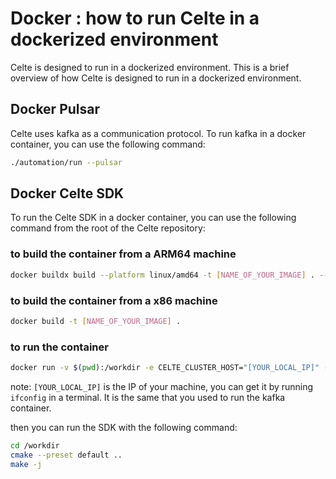 # Docker : how to run Celte in a dockerized environment

Celte is designed to run in a dockerized environment. This is a brief overview of how Celte is designed to run in a dockerized environment.

## Docker Pulsar

Celte uses kafka as a communication protocol. To run kafka in a docker container, you can use the following command:

```bash
./automation/run --pulsar
```

## Docker Celte SDK

To run the Celte SDK in a docker container, you can use the following command from the root of the Celte repository:

### to build the container from a ARM64 machine

```bash
docker buildx build --platform linux/amd64 -t [NAME_OF_YOUR_IMAGE] . --output type=docker
```

### to build the container from a x86 machine

```bash
docker build -t [NAME_OF_YOUR_IMAGE] .
```

### to run the container

```bash
docker run -v $(pwd):/workdir -e CELTE_CLUSTER_HOST="[YOUR_LOCAL_IP]" -it [NAME_OF_YOUR_IMAGE] /bin/bash
```

note: `[YOUR_LOCAL_IP]` is the IP of your machine, you can get it by running `ifconfig` in a terminal. It is the same that you used to run the kafka container.

then you can run the SDK with the following command:

```bash
cd /workdir
cmake --preset default ..
make -j
```
